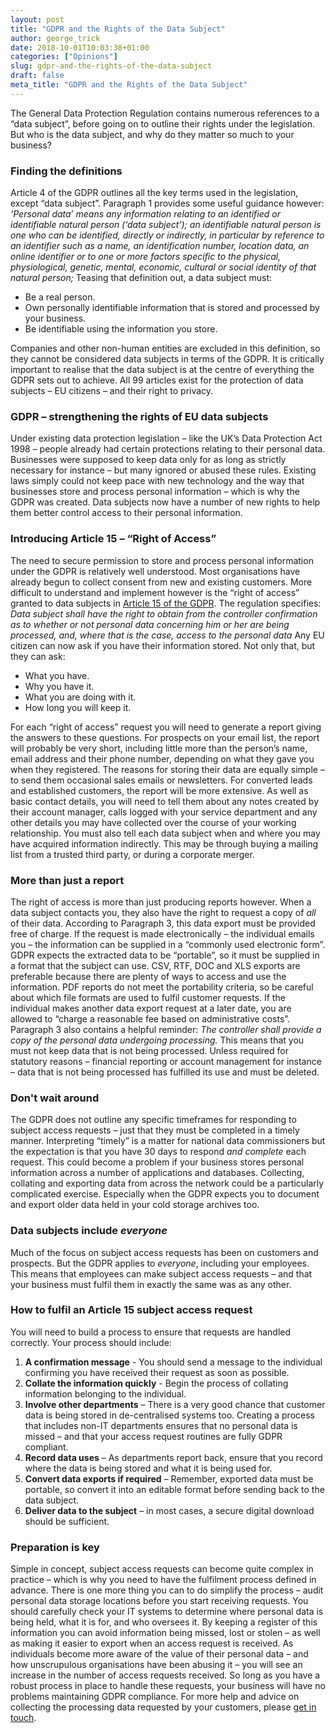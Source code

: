 ```yaml
---
layout: post
title: "GDPR and the Rights of the Data Subject"
author: george_trick
date: 2018-10-01T10:03:38+01:00
categories: ["Opinions"]
slug: gdpr-and-the-rights-of-the-data-subject
draft: false
meta_title: "GDPR and the Rights of the Data Subject"
---
```


The General Data Protection Regulation contains numerous references to a “data subject”, before going on to outline their rights under the legislation. But who is the data subject, and why do they matter so much to your business?

### Finding the definitions

Article 4 of the GDPR outlines all the key terms used in the legislation, except “data subject”. Paragraph 1 provides some useful guidance however: _‘Personal data’ means any information relating to an identified or identifiable natural person (‘data subject’); an identifiable natural person is one who can be identified, directly or indirectly, in particular by reference to an identifier such as a name, an identification number, location data, an online identifier or to one or more factors specific to the physical, physiological, genetic, mental, economic, cultural or social identity of that natural person;_ Teasing that definition out, a data subject must:

*   Be a real person.
*   Own personally identifiable information that is stored and processed by your business.
*   Be identifiable using the information you store.

Companies and other non-human entities are excluded in this definition, so they cannot be considered data subjects in terms of the GDPR. It is critically important to realise that the data subject is at the centre of everything the GDPR sets out to achieve. All 99 articles exist for the protection of data subjects – EU citizens – and their right to privacy.

### GDPR – strengthening the rights of EU data subjects

Under existing data protection legislation – like the UK’s Data Protection Act 1998 – people already had certain protections relating to their personal data. Businesses were supposed to keep data only for as long as strictly necessary for instance – but many ignored or abused these rules. Existing laws simply could not keep pace with new technology and the way that businesses store and process personal information – which is why the GDPR was created. Data subjects now have a number of new rights to help them better control access to their personal information.

### Introducing Article 15 – “Right of Access”

The need to secure permission to store and process personal information under the GDPR is relatively well understood. Most organisations have already begun to collect consent from new and existing customers. More difficult to understand and implement however is the “right of access” granted to data subjects in [Article 15 of the GDPR](https://gdpr-info.eu/art-15-gdpr/). The regulation specifies: _Data subject shall have the right to obtain from the controller confirmation as to whether or not personal data concerning him or her are being processed, and, where that is the case, access to the personal data_ Any EU citizen can now ask if you have their information stored. Not only that, but they can ask:

*   What you have.
*   Why you have it.
*   What you are doing with it.
*   How long you will keep it.

For each “right of access” request you will need to generate a report giving the answers to these questions. For prospects on your email list, the report will probably be very short, including little more than the person’s name, email address and their phone number, depending on what they gave you when they registered. The reasons for storing their data are equally simple – to send them occasional sales emails or newsletters. For converted leads and established customers, the report will be more extensive. As well as basic contact details, you will need to tell them about any notes created by their account manager, calls logged with your service department and any other details you may have collected over the course of your working relationship. You must also tell each data subject when and where you may have acquired information indirectly. This may be through buying a mailing list from a trusted third party, or during a corporate merger.

### More than just a report

The right of access is more than just producing reports however. When a data subject contacts you, they also have the right to request a copy of _all_ of their data. According to Paragraph 3, this data export must be provided free of charge. If the request is made electronically – the individual emails you – the information can be supplied in a “commonly used electronic form”. GDPR expects the extracted data to be “portable”, so it must be supplied in a format that the subject can use. CSV, RTF, DOC and XLS exports are preferable because there are plenty of ways to access and use the information. PDF reports do not meet the portability criteria, so be careful about which file formats are used to fulfil customer requests. If the individual makes another data export request at a later date, you are allowed to “charge a reasonable fee based on administrative costs”. Paragraph 3 also contains a helpful reminder: _The controller shall provide a copy of the personal data undergoing processing._ This means that you must not keep data that is not being processed. Unless required for statutory reasons – financial reporting or account management for instance – data that is not being processed has fulfilled its use and must be deleted.

### Don't wait around

The GDPR does not outline any specific timeframes for responding to subject access requests – just that they must be completed in a timely manner. Interpreting “timely” is a matter for national data commissioners but the expectation is that you have 30 days to respond _and complete_ each request. This could become a problem if your business stores personal information across a number of applications and databases. Collecting, collating and exporting data from across the network could be a particularly complicated exercise. Especially when the GDPR expects you to document and export older data held in your cold storage archives too.

### Data subjects include _everyone_

Much of the focus on subject access requests has been on customers and prospects. But the GDPR applies to _everyone_, including your employees. This means that employees can make subject access requests – and that your business must fulfil them in exactly the same was as any other.

### How to fulfil an Article 15 subject access request

You will need to build a process to ensure that requests are handled correctly. Your process should include:

1.  **A confirmation message** - You should send a message to the individual confirming you have received their request as soon as possible.
2.  **Collate the information quickly** - Begin the process of collating information belonging to the individual.
3.  **Involve other departments** – There is a very good chance that customer data is being stored in de-centralised systems too. Creating a process that includes non-IT departments ensures that no personal data is missed – and that your access request routines are fully GDPR compliant.
4.  **Record data uses** – As departments report back, ensure that you record where the data is being stored and what it is being used for.
5.  **Convert data exports if required** – Remember, exported data must be portable, so convert it into an editable format before sending back to the data subject.
6.  **Deliver data to the subject** – in most cases, a secure digital download should be sufficient.

### Preparation is key

Simple in concept, subject access requests can become quite complex in practice – which is why you need to have the fulfilment process defined in advance. There is one more thing you can to do simplify the process – audit personal data storage locations before you start receiving requests. You should carefully check your IT systems to determine where personal data is being held, what it is for, and who oversees it. By keeping a register of this information you can avoid information being missed, lost or stolen – as well as making it easier to export when an access request is received. As individuals become more aware of the value of their personal data – and how unscrupulous organisations have been abusing it – you will see an increase in the number of access requests received. So long as you have a robust process in place to handle these requests, your business will have no problems maintaining GDPR compliance. For more help and advice on collecting the processing data requested by your customers, please [get in touch](https://consentric.io/contact-us).
